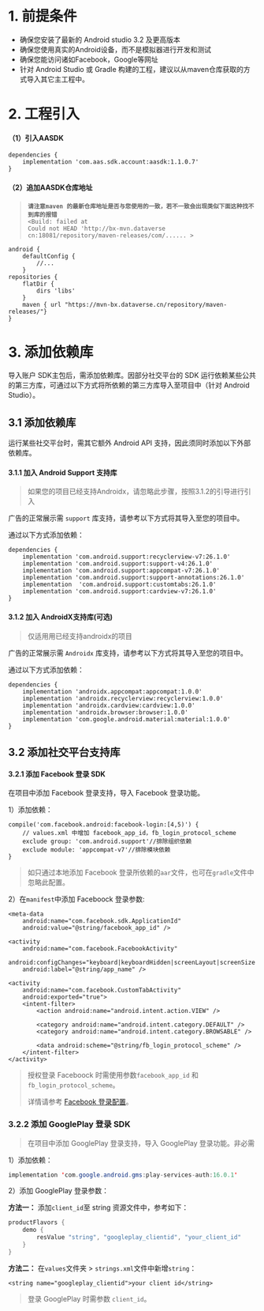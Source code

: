# 1. 前提条件

- 确保您安装了最新的 Android studio 3.2 及更高版本
- 确保您使用真实的Android设备，而不是模拟器进行开发和测试
- 确保您能访问诸如Facebook，Google等网址
- 针对 Android Studio 或 Gradle 构建的工程，建议以从maven仓库获取的方式导入其它主工程中。

# 2. 工程引入
#### （1）引入AASDK

```
dependencies {
    implementation 'com.aas.sdk.account:aasdk:1.1.0.7'
}
```


#### （2）追加AASDK仓库地址

>**`请注意maven 的最新仓库地址是否与您使用的一致，若不一致会出现类似下面这种找不到库的报错`**</br>
`<Build: failed at`</br>
`Could not HEAD 'http://bx-mvn.dataverse cn:18081/repository/maven-releases/com/...... >`


```
android {
    defaultConfig {
        //...
    }
repositories {
    flatDir {
        dirs 'libs'
    }
    maven { url "https://mvn-bx.dataverse.cn/repository/maven-releases/"}
}

```

# 3. 添加依赖库

导入账户 SDK主包后，需添加依赖库。因部分社交平台的 SDK 运行依赖某些公共的第三方库，可通过以下方式将所依赖的第三方库导入至项目中（针对 Android Studio）。

##  3.1 添加依赖库

运行某些社交平台时，需其它额外 Android API 支持，因此须同时添加以下外部依赖库。

#### 3.1.1 加入 Android Support 支持库

> 如果您的项目已经支持Androidx，请忽略此步骤，按照3.1.2的引导进行引入

广告的正常展示需 `support` 库支持，请参考以下方式将其导入至您的项目中。

 通过以下方式添加依赖：
```
dependencies {
    implementation 'com.android.support:recyclerview-v7:26.1.0'
    implementation 'com.android.support:support-v4:26.1.0'
    implementation 'com.android.support:appcompat-v7:26.1.0'
    implementation 'com.android.support:support-annotations:26.1.0'
    implementation  'com.android.support:customtabs:26.1.0'
    implementation 'com.android.support:cardview-v7:26.1.0'
}
```
#### 3.1.2 加入 AndroidX支持库(可选)

> 仅适用用已经支持androidx的项目 

广告的正常展示需 `Androidx` 库支持，请参考以下方式将其导入至您的项目中。

 通过以下方式添加依赖：
```
dependencies {
    implementation 'androidx.appcompat:appcompat:1.0.0'
    implementation 'androidx.recyclerview:recyclerview:1.0.0'
    implementation 'androidx.cardview:cardview:1.0.0'
    implementation 'androidx.browser:browser:1.0.0'
    implementation 'com.google.android.material:material:1.0.0'
}
```

## 3.2 添加社交平台支持库

#### 3.2.1 添加 Facebook 登录 SDK
在项目中添加 Facebook 登录支持，导入 Facebook 登录功能。

1）添加依赖：

```
compile('com.facebook.android:facebook-login:[4,5)') {
    // values.xml 中增加 facebook_app_id，fb_login_protocol_scheme
    exclude group: 'com.android.support'//排除组织依赖
    exclude module: 'appcompat-v7'//排除模块依赖
}
```

> 如只通过本地添加 Facebook 登录所依赖的`aar`文件，也可在`gradle`文件中忽略此配置。

2）在`manifest`中添加 Faceboock 登录参数:

```
<meta-data
    android:name="com.facebook.sdk.ApplicationId"
    android:value="@string/facebook_app_id" />

<activity
    android:name="com.facebook.FacebookActivity"
    android:configChanges="keyboard|keyboardHidden|screenLayout|screenSize|orientation"
    android:label="@string/app_name" />

<activity
    android:name="com.facebook.CustomTabActivity"
    android:exported="true">
    <intent-filter>
        <action android:name="android.intent.action.VIEW" />

        <category android:name="android.intent.category.DEFAULT" />
        <category android:name="android.intent.category.BROWSABLE" />

        <data android:scheme="@string/fb_login_protocol_scheme" />
    </intent-filter>
</activity>
```
        
> 授权登录 Faceboock 时需使用参数<code>facebook_app_id</code> 和 <code>fb_login_protocol_scheme</code>。
> 
> 详情请参考 [Facebook 登录配置](https://developers.facebook.com/docs/facebook-login/android/ "facebook docs")。

### 3.2.2 添加 GooglePlay 登录 SDK
> 在项目中添加 GooglePlay 登录支持，导入 GooglePlay 登录功能。非必需

1）添加依赖：

```java
implementation 'com.google.android.gms:play-services-auth:16.0.1'
```

2）添加 GooglePlay 登录参数：

**方法一：** 添加`client_id`至 string 资源文件中，参考如下：

```java
productFlavors {
    demo {
        resValue "string", "googleplay_clientid", "your_client_id"
    }
}
```
**方法二：** 在`values`文件夹 > `strings.xml`文件中新增`string`：

    <string name="googleplay_clientid">your client id</string>


> 登录 GooglePlay 时需参数 `client_id`。

